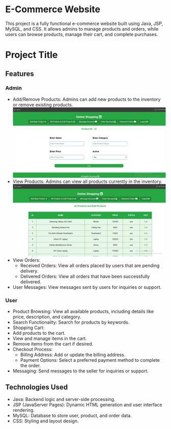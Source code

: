 # E-Commerce Website
This project is a fully functional e-commerce website built using Java, JSP, MySQL, and CSS. It allows admins to manage products and orders,
while users can browse products, manage their cart, and complete purchases.

# Project Title

## Features
### Admin
- Add/Remove Products: Admins can add new products to the inventory or remove existing products.
  ![image alt](https://github.com/Nithin-0010/E-CommerceJSP/blob/b6bfad40925aa187664b61d0e439e8ae9b8bf42a/addProducts.jpg)
- View Products: Admins can view all products currently in the inventory.
  ![image alt](https://github.com/Nithin-0010/E-CommerceJSP/blob/8f204af137b910bc90d7332f82ce272726139c56/viewAndEditProducts.jpg)
- View Orders:
  - Received Orders: View all orders placed by users that are pending delivery.
  - Delivered Orders: View all orders that have been successfully delivered.
- User Messages: View messages sent by users for inquiries or support.

### User
- Product Browsing: View all available products, including details like price, description, and category.
- Search Functionality: Search for products by keywords.
- Shopping Cart:
 - Add products to the cart.
 - View and manage items in the cart.
 - Remove items from the cart if desired.
- Checkout Process:
  - Billing Address: Add or update the billing address.
  - Payment Options: Select a preferred payment method to complete the order.
- Messaging: Send messages to the seller for inquiries or support.

## Technologies Used
- Java: Backend logic and server-side processing.
- JSP (JavaServer Pages): Dynamic HTML generation and user interface rendering.
- MySQL: Database to store user, product, and order data.
- CSS: Styling and layout design.

